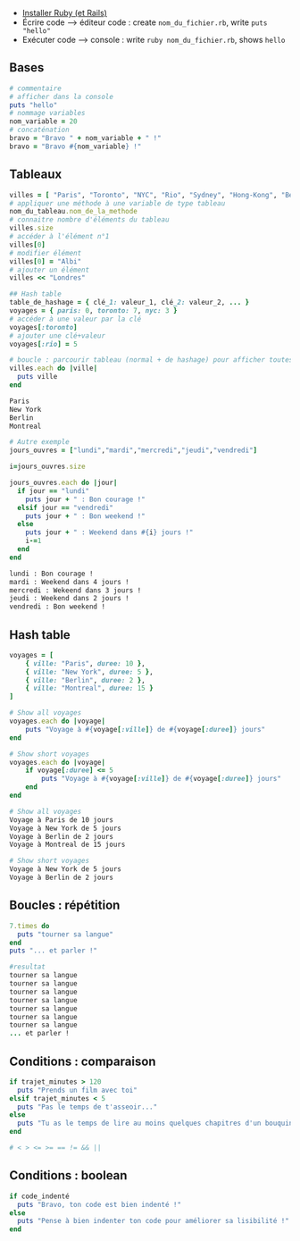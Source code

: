 - [Installer Ruby (et Rails)](https://openclassrooms.com/en/courses/2913686-lancez-vous-dans-la-programmation-avec-ruby/2915056-installez-vos-outils#/id/r-2992491)
- Écrire code --> éditeur code : create ```nom_du_fichier.rb```, write ```puts "hello"```
- Exécuter code --> console : write ```ruby nom_du_fichier.rb```, shows ```hello```

## Bases
```ruby
# commentaire
# afficher dans la console
puts "hello"
# nommage variables
nom_variable = 20
# concaténation
bravo = "Bravo " + nom_variable + " !"
bravo = "Bravo #{nom_variable} !"
```

## Tableaux
```ruby
villes = [ "Paris", "Toronto", "NYC", "Rio", "Sydney", "Hong-Kong", "Berlin" ]
# appliquer une méthode à une variable de type tableau
nom_du_tableau.nom_de_la_methode
# connaitre nombre d'éléments du tableau
villes.size
# accéder à l'élément n°1
villes[0]
# modifier élément
villes[0] = "Albi"
# ajouter un élément
villes << "Londres"

## Hash table
table_de_hashage = { clé_1: valeur_1, clé_2: valeur_2, ... }
voyages = { paris: 0, toronto: 7, nyc: 3 }
# accéder à une valeur par la clé
voyages[:toronto]
# ajouter une clé+valeur
voyages[:rio] = 5

# boucle : parcourir tableau (normal + de hashage) pour afficher toutes les valeurs
villes.each do |ville|
  puts ville
end
```
```bash
Paris
New York
Berlin
Montreal
```

```ruby
# Autre exemple
jours_ouvres = ["lundi","mardi","mercredi","jeudi","vendredi"]

i=jours_ouvres.size

jours_ouvres.each do |jour|
  if jour == "lundi"
    puts jour + " : Bon courage !"
  elsif jour == "vendredi" 
    puts jour + " : Bon weekend !"
  else
    puts jour + " : Weekend dans #{i} jours !"
    i-=1
  end
end
```
```bash
lundi : Bon courage ! 
mardi : Weekend dans 4 jours ! 
mercredi : Wekeend dans 3 jours !
jeudi : Weekend dans 2 jours !
vendredi : Bon weekend !
```

## Hash table
```ruby
voyages = [
    { ville: "Paris", duree: 10 },
    { ville: "New York", duree: 5 },
    { ville: "Berlin", duree: 2 },
    { ville: "Montreal", duree: 15 }
]

# Show all voyages
voyages.each do |voyage|
    puts "Voyage à #{voyage[:ville]} de #{voyage[:duree]} jours"
end

# Show short voyages
voyages.each do |voyage|
    if voyage[:duree] <= 5
        puts "Voyage à #{voyage[:ville]} de #{voyage[:duree]} jours"
    end
end
```
```bash
# Show all voyages
Voyage à Paris de 10 jours
Voyage à New York de 5 jours
Voyage à Berlin de 2 jours
Voyage à Montreal de 15 jours

# Show short voyages
Voyage à New York de 5 jours
Voyage à Berlin de 2 jours
```

## Boucles : répétition
```ruby
7.times do 
  puts "tourner sa langue"
end
puts "... et parler !"

#resultat
tourner sa langue
tourner sa langue
tourner sa langue
tourner sa langue
tourner sa langue
tourner sa langue
tourner sa langue
... et parler !
```

## Conditions : comparaison
```ruby
if trajet_minutes > 120
  puts "Prends un film avec toi"
elsif trajet_minutes < 5
  puts "Pas le temps de t'asseoir..."
else
  puts "Tu as le temps de lire au moins quelques chapitres d'un bouquin !"
end

# < > <= >= == != && ||
```

## Conditions : boolean
```ruby
if code_indenté
  puts "Bravo, ton code est bien indenté !"
else
  puts "Pense à bien indenter ton code pour améliorer sa lisibilité !"
end
```
